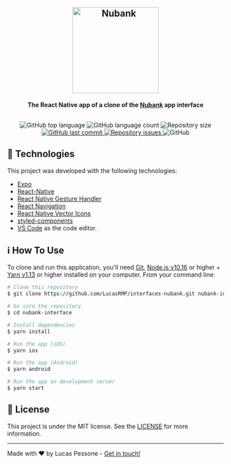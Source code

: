 <h2 align='center'> 
  <img 
    src="./.git/assets/title.png" 
    alt="Nubank"
    width="200"
  >
</h2>

<p 
  align="center" 
  style="margin-bottom: 30px; font-weight: bold"
>The React Native app of a clone of the <a href='https://nubank.com.br/'>Nubank</a> app interface</p>

<p align="center">
  <img alt="GitHub top language" src="https://img.shields.io/github/languages/top/LucasRMP/interfaces-nubank.svg">

  <img alt="GitHub language count" src="https://img.shields.io/github/languages/count/LucasRMP/interfaces-nubank.svg">

  <img alt="Repository size" src="https://img.shields.io/github/repo-size/LucasRMP/interfaces-nubank.svg">
  <a href="https://github.com/LucasRMP/interfaces-nubank/commits/master">
    <img alt="GitHub last commit" src="https://img.shields.io/github/last-commit/LucasRMP/interfaces-nubank.svg">
  </a>

  <a href="https://github.com/LucasRMP/interfaces-nubank/issues">
    <img alt="Repository issues" src="https://img.shields.io/github/issues/LucasRMP/interfaces-nubank.svg">
  </a>

  <img alt="GitHub" src="https://img.shields.io/github/license/LucasRMP/interfaces-nubank.svg">
</p>

## :rocket: Technologies

This project was developed with the following technologies:

- [Expo](https://expo.io/)
- [React-Native](https://facebook.github.io/react-native/)
- [React Native Gesture Handler](https://kmagiera.github.io/react-native-gesture-handler/)
- [React Navigation](https://reactnavigation.org/)
- [React Native Vector Icons](https://oblador.github.io/react-native-vector-icons/)
- [styled-components](https://www.styled-components.com/)
- [VS Code](https://code.visualstudio.com/) as the code editor.

## :information_source: How To Use

To clone and run this application, you'll need [Git](https://git-scm.com), [Node.js v10.16](https://nodejs.org/en/) or higher + [Yarn v1.13](https://yarnpkg.com/) or higher installed on your computer. From your command line:

```bash
# Clone this repository
$ git clone https://github.com/LucasRMP/interfaces-nubank.git nubank-interface

# Go into the repository
$ cd nubank-interface

# Install dependencies
$ yarn install

# Run the app (iOS)
$ yarn ios

# Run the app (Android)
$ yarn android

# Run the app on development server
$ yarn start
```

## :memo: License

This project is under the MIT license. See the [LICENSE](https://github.com/LucasRMP/interfaces-nubank/blob/master/LICENSE) for more information.

---

Made with ♥ by Lucas Pessone - [Get in touch!](https://www.linkedin.com/in/lucasrmp/)

